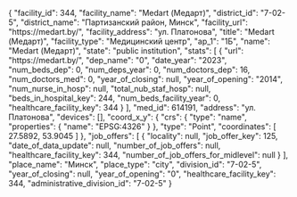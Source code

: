 {
    "facility_id": 344,
    "facility_name": "Medart (Медарт)",
    "district_id": "7-02-5",
    "district_name": "Партизанский район, Минск",
    "facility_url": "https:\/\/medart.by\/",
    "facility_address": "ул. Платонова",
    "title": "Medart (Медарт)",
    "facility_type": "Медицинский центр",
    "ap_1": "1Б",
    "name": "Medart (Медарт)",
    "state": "public institution",
    "stats": [
        {
            "url": "https:\/\/medart.by\/",
            "dep_name": "0",
            "date_year": "2023",
            "num_beds_dep": 0,
            "num_deps_year": 0,
            "num_doctors_dep": 16,
            "num_doctors_med": 0,
            "year_of_closing": null,
            "year_of_opening": "2014",
            "num_nurse_in_hosp": null,
            "total_nub_staf_hosp": null,
            "beds_in_hospital_key": 244,
            "num_beds_facility_year": 0,
            "healthcare_facility_key": 344
        }
    ],
    "med_id": 614191,
    "address": "ул. Платонова",
    "devices": [],
    "coord_x_y": {
        "crs": {
            "type": "name",
            "properties": {
                "name": "EPSG:4326"
            }
        },
        "type": "Point",
        "coordinates": [
            27.5892,
            53.9045
        ]
    },
    "job_offers": [
        {
            "locality": null,
            "job_offer_key": 125,
            "date_of_data_update": null,
            "number_of_job_offers": null,
            "healthcare_facility_key": 344,
            "number_of_job_offers_for_midlevel": null
        }
    ],
    "place_name": "Минск",
    "place_type": "city",
    "division_id": "7-02-5",
    "year_of_closing": null,
    "year_of_opening": "0",
    "healthcare_facility_key": 344,
    "administrative_division_id": "7-02-5"
}